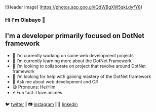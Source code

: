 ![Header Image]
(https://photos.app.goo.gl/iQdWBgXW5qkLdyfY8)

### Hi I'm Olabayo 👋

## I'm a developer primarily focused on DotNet framework

- 🔭 I’m currently working on some web development projects
- 🌱 I’m currently learning more about the DotNet Framework
- 👯 I’m looking to collaborate on project that revolve around DotNet framework
- 🤔 I’m looking for help with gaining mastery of the DotNet framework
- 💬 Ask me about web development and C#
- 😄 Pronouns: He/Him
- ⚡ Fun fact: I love animes.

 
🐦 [twitter][twitter] **|** 
📷 [instagram][instagram] **|** 
👔 [linkedin][linkedin]

[twitter]: https://twitter.com/Theophilus125
[instagram]: https://www.instagram.com/olabayobalogun/
[linkedin]: https://www.linkedin.com/in/olabayo-balogun-9a1207166/

